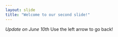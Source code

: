 ```yaml
---
layout: slide
title: "Welcome to our second slide!"
---
```

*Update on June 10th*
Use the left arrow to go back!
